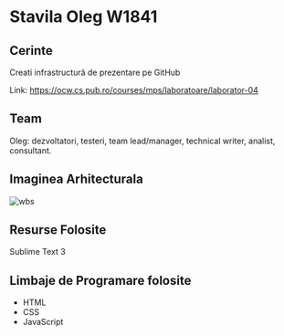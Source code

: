 # Stavila Oleg W1841

## Cerinte

  Creati infrastructură de prezentare pe GitHub
  
  Link: https://ocw.cs.pub.ro/courses/mps/laboratoare/laborator-04
  
## Team

Oleg: dezvoltatori, testeri, team lead/manager, technical writer, analist, consultant.

## Imaginea Arhitecturala

![wbs](https://user-images.githubusercontent.com/90377435/136331920-c29eec5f-78d3-40d0-8484-d10859e60669.png)

## Resurse Folosite

Sublime Text 3

## Limbaje de Programare folosite

- HTML
- CSS
- JavaScript

